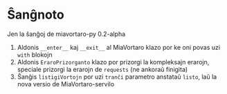 # Ŝanĝnoto
Jen la ŝanĝoj de miavortaro-py 0.2-alpha

1. Aldonis `__enter__` kaj `__exit__` al MiaVortaro klazo por ke oni povas uzi `with` blokojn
2. Aldonis `EraroPrizorganto` klazo por prizorgi la kompleksajn erarojn, speciale prizorgi la erarojn de `requests` (ne ankoraŭ finigita)
3. Ŝanĝis `listigiVortojn` por uzi `tranĉi` parametro anstataŭ `listo`, laŭ la nova versio de MiaVortaro-servilo